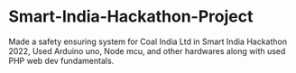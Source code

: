 # Smart-India-Hackathon-Project
Made a safety ensuring system for Coal India Ltd in Smart India Hackathon 2022, Used Arduino uno, Node mcu, and other hardwares along with used PHP web dev fundamentals.
